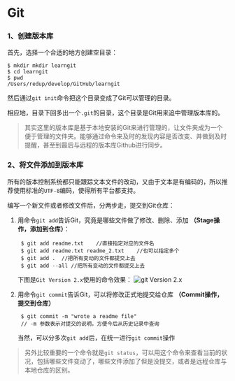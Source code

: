 # Git

### 1、创建版本库
首先，选择一个合适的地方创建空目录：

	$ mkdir mkdir learngit 
	$ cd learngit
	$ pwd
	/Users/redup/develop/GitHub/learngit

然后通过`git init`命令把这个目录变成了Git可以管理的目录。

相应地，目录下回多出一个`.git`的目录，这个目录是Git用来追中管理版本库的。
> 其实这里的版本库是基于本地安装的Git来进行管理的，让文件夹成为一个便于管理的文件夹。能够通过命令来及时的发现内容是否改变、并做到及时提醒，甚至到最后与远程的版本库Github进行同步。 

### 2、将文件添加到版本库

所有的版本控制系统都只能跟踪文本文件的改动，又由于文本是有编码的，所以推荐使用标准的`UTF-8`编码，使得所有平台都支持。

编写一个新文件或者修改文件后，分两步走，提交到Git仓库：

1. 用命令`git add`告诉Git，究竟是哪些文件做了修改、删除、添加 **（Stage操作，添加到仓库）**：

		$ git add readme.txt 	//直接指定对应的文件名
		$ git add readme.txt readme_2.txt	 //也可以指定多个
		$ git add .  //把所有变动的文件都提交上去
		$ git add --all //把所有变动的文件都提交上去
	下图是`Git Version 2.x`使用的命令效果：
	![git Version 2.x](http://ootah442n.bkt.clouddn.com/KwOLu.jpg)

2. 用命令`git commit`告诉Git，可以将修改正式地提交给仓库 **（Commit操作，提交到仓库）**

		$ git commit -m "wrote a readme file"  
		// -m 参数表示对提交的说明，方便今后从历史记录中查询
		
	当然，可以分多次`git add`后，在统一进行`git commit`操作

> 另外比较重要的一个命令就是`git status`，可以用这个命令来查看当前的状况，包括哪些文件变动了，哪些文件添加了但是没提交，或者是远程仓库与本地仓库的区别。